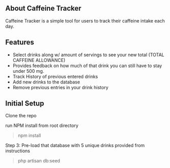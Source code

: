 

## About Caffeine Tracker

Caffeine Tracker is a simple tool for users to track their caffeine intake each day. 

## Features

- Select drinks along w/ amount of servings to see your new total (TOTAL CAFFEINE ALLOWANCE)
- Provides feedback on how much of that drink you can still have to stay under 500 mg.
- Track History of previous entered drinks
- Add new drinks to the database 
- Remove previous entries in your drink history


## Initial Setup

Clone the repo

run NPM install from root directory

> npm install 

Step 3: Pre-load that database with 5 unique drinks provided from instructions

> php artisan db:seed
